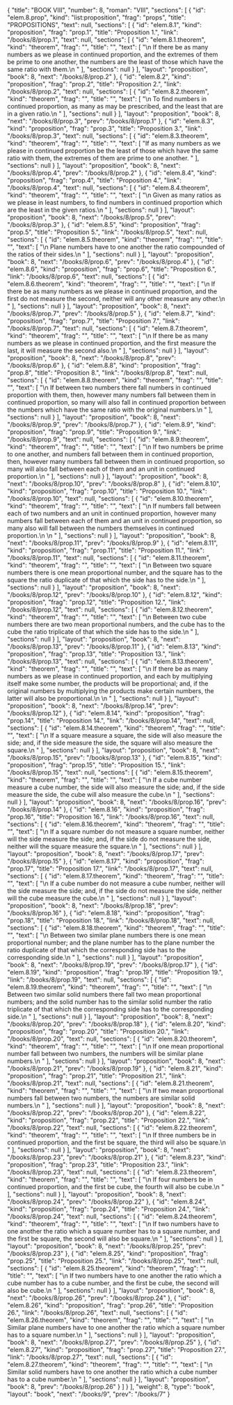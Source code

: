 {
  "title": "BOOK VIII",
  "number": 8,
  "roman": "VIII",
  "sections": [
    {
      "id": "elem.8.prop",
      "kind": "list:proposition",
      "frag": "props",
      "title": "PROPOSITIONS",
      "text": null,
      "sections": [
        {
          "id": "elem.8.1",
          "kind": "proposition",
          "frag": "prop.1",
          "title": "Proposition 1.",
          "link": "/books/8/prop.1",
          "text": null,
          "sections": [
            {
              "id": "elem.8.1.theorem",
              "kind": "theorem",
              "frag": "",
              "title": "",
              "text": [
                "\n       If there be as many numbers as we please in continued proportion, and the extremes of them be prime to one another, the numbers are the least of those which have the same ratio with them.\n      "
              ],
              "sections": null
            }
          ],
          "layout": "proposition",
          "book": 8,
          "next": "/books/8/prop.2"
        },
        {
          "id": "elem.8.2",
          "kind": "proposition",
          "frag": "prop.2",
          "title": "Proposition 2.",
          "link": "/books/8/prop.2",
          "text": null,
          "sections": [
            {
              "id": "elem.8.2.theorem",
              "kind": "theorem",
              "frag": "",
              "title": "",
              "text": [
                "\n       To find numbers in continued proportion, as many as may be prescribed, and the least that are in a given ratio.\n      "
              ],
              "sections": null
            }
          ],
          "layout": "proposition",
          "book": 8,
          "next": "/books/8/prop.3",
          "prev": "/books/8/prop.1"
        },
        {
          "id": "elem.8.3",
          "kind": "proposition",
          "frag": "prop.3",
          "title": "Proposition 3.",
          "link": "/books/8/prop.3",
          "text": null,
          "sections": [
            {
              "id": "elem.8.3.theorem",
              "kind": "theorem",
              "frag": "",
              "title": "",
              "text": [
                "If as many numbers as we please in continued proportion be the least of those which have the same ratio with them, the extremes of them are prime to one another. "
              ],
              "sections": null
            }
          ],
          "layout": "proposition",
          "book": 8,
          "next": "/books/8/prop.4",
          "prev": "/books/8/prop.2"
        },
        {
          "id": "elem.8.4",
          "kind": "proposition",
          "frag": "prop.4",
          "title": "Proposition 4.",
          "link": "/books/8/prop.4",
          "text": null,
          "sections": [
            {
              "id": "elem.8.4.theorem",
              "kind": "theorem",
              "frag": "",
              "title": "",
              "text": [
                "\n       Given as many ratios as we please in least numbers, to find numbers in continued proportion which are the least in the given ratios.\n      "
              ],
              "sections": null
            }
          ],
          "layout": "proposition",
          "book": 8,
          "next": "/books/8/prop.5",
          "prev": "/books/8/prop.3"
        },
        {
          "id": "elem.8.5",
          "kind": "proposition",
          "frag": "prop.5",
          "title": "Proposition 5.",
          "link": "/books/8/prop.5",
          "text": null,
          "sections": [
            {
              "id": "elem.8.5.theorem",
              "kind": "theorem",
              "frag": "",
              "title": "",
              "text": [
                "\n       Plane numbers have to one another the ratio compounded of the ratios of their sides.\n      "
              ],
              "sections": null
            }
          ],
          "layout": "proposition",
          "book": 8,
          "next": "/books/8/prop.6",
          "prev": "/books/8/prop.4"
        },
        {
          "id": "elem.8.6",
          "kind": "proposition",
          "frag": "prop.6",
          "title": "Proposition 6.",
          "link": "/books/8/prop.6",
          "text": null,
          "sections": [
            {
              "id": "elem.8.6.theorem",
              "kind": "theorem",
              "frag": "",
              "title": "",
              "text": [
                "\n       If there be as many numbers as we please in continued proportion, and the first do not measure the second, neither will any other measure any other.\n      "
              ],
              "sections": null
            }
          ],
          "layout": "proposition",
          "book": 8,
          "next": "/books/8/prop.7",
          "prev": "/books/8/prop.5"
        },
        {
          "id": "elem.8.7",
          "kind": "proposition",
          "frag": "prop.7",
          "title": "Proposition 7.",
          "link": "/books/8/prop.7",
          "text": null,
          "sections": [
            {
              "id": "elem.8.7.theorem",
              "kind": "theorem",
              "frag": "",
              "title": "",
              "text": [
                "\n       If there be as many numbers as we please in continued proportion, and the first measure the last, it will measure the second also.\n      "
              ],
              "sections": null
            }
          ],
          "layout": "proposition",
          "book": 8,
          "next": "/books/8/prop.8",
          "prev": "/books/8/prop.6"
        },
        {
          "id": "elem.8.8",
          "kind": "proposition",
          "frag": "prop.8",
          "title": "Proposition 8.",
          "link": "/books/8/prop.8",
          "text": null,
          "sections": [
            {
              "id": "elem.8.8.theorem",
              "kind": "theorem",
              "frag": "",
              "title": "",
              "text": [
                "\n       If between two numbers there fall numbers in continued proportion with them, then, however many numbers fall between them in continued proportion, so many will also fall in continued proportion between the numbers which have the same ratio with the original numbers.\n      "
              ],
              "sections": null
            }
          ],
          "layout": "proposition",
          "book": 8,
          "next": "/books/8/prop.9",
          "prev": "/books/8/prop.7"
        },
        {
          "id": "elem.8.9",
          "kind": "proposition",
          "frag": "prop.9",
          "title": "Proposition 9.",
          "link": "/books/8/prop.9",
          "text": null,
          "sections": [
            {
              "id": "elem.8.9.theorem",
              "kind": "theorem",
              "frag": "",
              "title": "",
              "text": [
                "\n       If two numbers be prime to one another, and numbers fall between them in continued proportion, then, however many numbers fall between them in continued proportion, so many will also fall between each of them and an unit in continued proportion.\n      "
              ],
              "sections": null
            }
          ],
          "layout": "proposition",
          "book": 8,
          "next": "/books/8/prop.10",
          "prev": "/books/8/prop.8"
        },
        {
          "id": "elem.8.10",
          "kind": "proposition",
          "frag": "prop.10",
          "title": "Proposition 10.",
          "link": "/books/8/prop.10",
          "text": null,
          "sections": [
            {
              "id": "elem.8.10.theorem",
              "kind": "theorem",
              "frag": "",
              "title": "",
              "text": [
                "\n       If numbers fall between each of two numbers and an unit in continued proportion, however many numbers fall between each of them and an unit in continued proportion, so many also will fall between the numbers themselves in continued proportion.\n       \n      "
              ],
              "sections": null
            }
          ],
          "layout": "proposition",
          "book": 8,
          "next": "/books/8/prop.11",
          "prev": "/books/8/prop.9"
        },
        {
          "id": "elem.8.11",
          "kind": "proposition",
          "frag": "prop.11",
          "title": "Proposition 11.",
          "link": "/books/8/prop.11",
          "text": null,
          "sections": [
            {
              "id": "elem.8.11.theorem",
              "kind": "theorem",
              "frag": "",
              "title": "",
              "text": [
                "\n       Between two square numbers there is one mean proportional number, and the square has to the square the ratio duplicate of that which the side has to the side.\n      "
              ],
              "sections": null
            }
          ],
          "layout": "proposition",
          "book": 8,
          "next": "/books/8/prop.12",
          "prev": "/books/8/prop.10"
        },
        {
          "id": "elem.8.12",
          "kind": "proposition",
          "frag": "prop.12",
          "title": "Proposition 12.",
          "link": "/books/8/prop.12",
          "text": null,
          "sections": [
            {
              "id": "elem.8.12.theorem",
              "kind": "theorem",
              "frag": "",
              "title": "",
              "text": [
                "\n       Between two cube numbers there are two mean proportional numbers, and the cube has to the cube the ratio triplicate of that which the side has to the side.\n      "
              ],
              "sections": null
            }
          ],
          "layout": "proposition",
          "book": 8,
          "next": "/books/8/prop.13",
          "prev": "/books/8/prop.11"
        },
        {
          "id": "elem.8.13",
          "kind": "proposition",
          "frag": "prop.13",
          "title": "Proposition 13.",
          "link": "/books/8/prop.13",
          "text": null,
          "sections": [
            {
              "id": "elem.8.13.theorem",
              "kind": "theorem",
              "frag": "",
              "title": "",
              "text": [
                "\n       If there be as many numbers as we please in continued proportion, and each by multiplying itself make some number, the products will be proportional; and, if the original numbers by multiplying the products make certain numbers, the latter will also be proportional.\n       \n      "
              ],
              "sections": null
            }
          ],
          "layout": "proposition",
          "book": 8,
          "next": "/books/8/prop.14",
          "prev": "/books/8/prop.12"
        },
        {
          "id": "elem.8.14",
          "kind": "proposition",
          "frag": "prop.14",
          "title": "Proposition 14.",
          "link": "/books/8/prop.14",
          "text": null,
          "sections": [
            {
              "id": "elem.8.14.theorem",
              "kind": "theorem",
              "frag": "",
              "title": "",
              "text": [
                "\n       If a square measure a square, the side will also measure the side; and, if the side measure the side, the square will also measure the square.\n      "
              ],
              "sections": null
            }
          ],
          "layout": "proposition",
          "book": 8,
          "next": "/books/8/prop.15",
          "prev": "/books/8/prop.13"
        },
        {
          "id": "elem.8.15",
          "kind": "proposition",
          "frag": "prop.15",
          "title": "Proposition 15.",
          "link": "/books/8/prop.15",
          "text": null,
          "sections": [
            {
              "id": "elem.8.15.theorem",
              "kind": "theorem",
              "frag": "",
              "title": "",
              "text": [
                "\n       If a cube number measure a cube number, the side will also measure the side; and, if the side measure the side, the cube will also measure the cube.\n      "
              ],
              "sections": null
            }
          ],
          "layout": "proposition",
          "book": 8,
          "next": "/books/8/prop.16",
          "prev": "/books/8/prop.14"
        },
        {
          "id": "elem.8.16",
          "kind": "proposition",
          "frag": "prop.16",
          "title": "Proposition 16.",
          "link": "/books/8/prop.16",
          "text": null,
          "sections": [
            {
              "id": "elem.8.16.theorem",
              "kind": "theorem",
              "frag": "",
              "title": "",
              "text": [
                "\n       If a square number do not measure a square number, neither will the side measure the side; and, if the side do not measure the side, neither will the square measure the square.\n      "
              ],
              "sections": null
            }
          ],
          "layout": "proposition",
          "book": 8,
          "next": "/books/8/prop.17",
          "prev": "/books/8/prop.15"
        },
        {
          "id": "elem.8.17",
          "kind": "proposition",
          "frag": "prop.17",
          "title": "Proposition 17.",
          "link": "/books/8/prop.17",
          "text": null,
          "sections": [
            {
              "id": "elem.8.17.theorem",
              "kind": "theorem",
              "frag": "",
              "title": "",
              "text": [
                "\n       If a cube number do not measure a cube number, neither will the side measure the side; and, if the side do not measure the side, neither will the cube measure the cube.\n      "
              ],
              "sections": null
            }
          ],
          "layout": "proposition",
          "book": 8,
          "next": "/books/8/prop.18",
          "prev": "/books/8/prop.16"
        },
        {
          "id": "elem.8.18",
          "kind": "proposition",
          "frag": "prop.18",
          "title": "Proposition 18.",
          "link": "/books/8/prop.18",
          "text": null,
          "sections": [
            {
              "id": "elem.8.18.theorem",
              "kind": "theorem",
              "frag": "",
              "title": "",
              "text": [
                "\n       Between two similar plane numbers there is one mean proportional number; and the plane number has to the plane number the ratio duplicate of that which the corresponding side has to the corresponding side.\n      "
              ],
              "sections": null
            }
          ],
          "layout": "proposition",
          "book": 8,
          "next": "/books/8/prop.19",
          "prev": "/books/8/prop.17"
        },
        {
          "id": "elem.8.19",
          "kind": "proposition",
          "frag": "prop.19",
          "title": "Proposition 19.",
          "link": "/books/8/prop.19",
          "text": null,
          "sections": [
            {
              "id": "elem.8.19.theorem",
              "kind": "theorem",
              "frag": "",
              "title": "",
              "text": [
                "\n       Between two similar solid numbers there fall two mean proportional numbers; and the solid number has to the similar solid number the ratio triplicate of that which the corresponding side has to the corresponding side.\n      "
              ],
              "sections": null
            }
          ],
          "layout": "proposition",
          "book": 8,
          "next": "/books/8/prop.20",
          "prev": "/books/8/prop.18"
        },
        {
          "id": "elem.8.20",
          "kind": "proposition",
          "frag": "prop.20",
          "title": "Proposition 20.",
          "link": "/books/8/prop.20",
          "text": null,
          "sections": [
            {
              "id": "elem.8.20.theorem",
              "kind": "theorem",
              "frag": "",
              "title": "",
              "text": [
                "\n       If one mean proportional number fall between two numbers, the numbers will be similar plane numbers.\n      "
              ],
              "sections": null
            }
          ],
          "layout": "proposition",
          "book": 8,
          "next": "/books/8/prop.21",
          "prev": "/books/8/prop.19"
        },
        {
          "id": "elem.8.21",
          "kind": "proposition",
          "frag": "prop.21",
          "title": "Proposition 21.",
          "link": "/books/8/prop.21",
          "text": null,
          "sections": [
            {
              "id": "elem.8.21.theorem",
              "kind": "theorem",
              "frag": "",
              "title": "",
              "text": [
                "\n       If two mean proportional numbers fall between two numbers, the numbers are similar solid numbers.\n      "
              ],
              "sections": null
            }
          ],
          "layout": "proposition",
          "book": 8,
          "next": "/books/8/prop.22",
          "prev": "/books/8/prop.20"
        },
        {
          "id": "elem.8.22",
          "kind": "proposition",
          "frag": "prop.22",
          "title": "Proposition 22.",
          "link": "/books/8/prop.22",
          "text": null,
          "sections": [
            {
              "id": "elem.8.22.theorem",
              "kind": "theorem",
              "frag": "",
              "title": "",
              "text": [
                "\n       If three numbers be in continued proportion, and the first be square, the third will also be square.\n      "
              ],
              "sections": null
            }
          ],
          "layout": "proposition",
          "book": 8,
          "next": "/books/8/prop.23",
          "prev": "/books/8/prop.21"
        },
        {
          "id": "elem.8.23",
          "kind": "proposition",
          "frag": "prop.23",
          "title": "Proposition 23.",
          "link": "/books/8/prop.23",
          "text": null,
          "sections": [
            {
              "id": "elem.8.23.theorem",
              "kind": "theorem",
              "frag": "",
              "title": "",
              "text": [
                "\n       If four numbers be in continued proportion, and the first be cube, the fourth will also be cube.\n      "
              ],
              "sections": null
            }
          ],
          "layout": "proposition",
          "book": 8,
          "next": "/books/8/prop.24",
          "prev": "/books/8/prop.22"
        },
        {
          "id": "elem.8.24",
          "kind": "proposition",
          "frag": "prop.24",
          "title": "Proposition 24.",
          "link": "/books/8/prop.24",
          "text": null,
          "sections": [
            {
              "id": "elem.8.24.theorem",
              "kind": "theorem",
              "frag": "",
              "title": "",
              "text": [
                "\n       If two numbers have to one another the ratio which a square number has to a square number, and the first be square, the second will also be square.\n      "
              ],
              "sections": null
            }
          ],
          "layout": "proposition",
          "book": 8,
          "next": "/books/8/prop.25",
          "prev": "/books/8/prop.23"
        },
        {
          "id": "elem.8.25",
          "kind": "proposition",
          "frag": "prop.25",
          "title": "Proposition 25.",
          "link": "/books/8/prop.25",
          "text": null,
          "sections": [
            {
              "id": "elem.8.25.theorem",
              "kind": "theorem",
              "frag": "",
              "title": "",
              "text": [
                "\n       If two numbers have to one another the ratio which a cube number has to a cube number, and the first be cube, the second will also be cube.\n      "
              ],
              "sections": null
            }
          ],
          "layout": "proposition",
          "book": 8,
          "next": "/books/8/prop.26",
          "prev": "/books/8/prop.24"
        },
        {
          "id": "elem.8.26",
          "kind": "proposition",
          "frag": "prop.26",
          "title": "Proposition 26.",
          "link": "/books/8/prop.26",
          "text": null,
          "sections": [
            {
              "id": "elem.8.26.theorem",
              "kind": "theorem",
              "frag": "",
              "title": "",
              "text": [
                "\n       Similar plane numbers have to one another the ratio which a square number has to a square number.\n      "
              ],
              "sections": null
            }
          ],
          "layout": "proposition",
          "book": 8,
          "next": "/books/8/prop.27",
          "prev": "/books/8/prop.25"
        },
        {
          "id": "elem.8.27",
          "kind": "proposition",
          "frag": "prop.27",
          "title": "Proposition 27.",
          "link": "/books/8/prop.27",
          "text": null,
          "sections": [
            {
              "id": "elem.8.27.theorem",
              "kind": "theorem",
              "frag": "",
              "title": "",
              "text": [
                "\n       Similar solid numbers have to one another the ratio which a cube number has to a cube number.\n      "
              ],
              "sections": null
            }
          ],
          "layout": "proposition",
          "book": 8,
          "prev": "/books/8/prop.26"
        }
      ]
    }
  ],
  "weight": 8,
  "type": "book",
  "layout": "book",
  "next": "/books/9",
  "prev": "/books/7"
}

